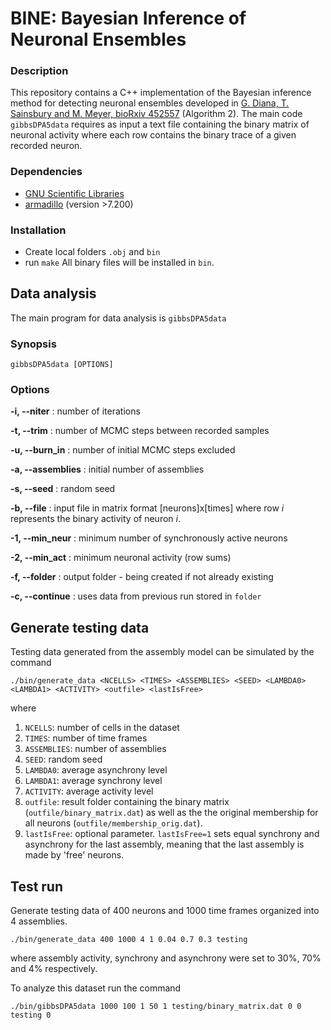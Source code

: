 # BINE: Bayesian Inference of Neuronal Ensembles

### Description

This repository contains a C++ implementation of the Bayesian inference method for detecting neuronal ensembles developed in [G. Diana, T. Sainsbury and M. Meyer, bioRxiv 452557](https://doi.org/10.1101/452557) (Algorithm 2). The main code `gibbsDPA5data` requires as input a text file containing the binary matrix of neuronal activity where each row contains the binary trace of a given recorded neuron.  

### Dependencies
* [GNU Scientific Libraries](https://www.gnu.org/software/gsl/)
* [armadillo](http://arma.sourceforge.net/) (version >7.200)

### Installation
- Create local folders `.obj` and `bin`
- run `make`
All binary files will be installed in `bin`.

## Data analysis
The main program for data analysis is `gibbsDPA5data`

### Synopsis
``` 
gibbsDPA5data [OPTIONS]
```

### Options

**-i, --niter**
:    number of iterations

**-t, --trim**
: number of MCMC steps between recorded samples

**-u, --burn_in**
: number of initial MCMC steps excluded

**-a, --assemblies**
: initial number of assemblies

**-s, --seed**
: random seed

**-b, --file**
: input file in matrix format [neurons]x[times] where row *i* represents the binary activity of neuron *i*.

**-1, --min_neur**
: minimum number of synchronously active neurons

**-2, --min_act**
: minimum neuronal activity (row sums)

**-f, --folder**
: output folder - being created if not already existing 

**-c, --continue**
: uses data from previous run stored in `folder`

## Generate testing data
Testing data generated from the assembly model can be simulated by the command

`./bin/generate_data <NCELLS> <TIMES> <ASSEMBLIES> <SEED> <LAMBDA0> <LAMBDA1> <ACTIVITY> <outfile> <lastIsFree>`

where 

1. `NCELLS`: number of cells in the dataset
1. `TIMES`: number of time frames
1. `ASSEMBLIES`: number of assemblies
1. `SEED`: random seed
1. `LAMBDA0`: average asynchrony level
1. `LAMBDA1`: average synchrony level
1. `ACTIVITY`: average activity level
1. `outfile`: result folder containing the binary matrix (`outfile/binary_matrix.dat`) as well as the the original membership for all neurons (`outfile/membership_orig.dat`).
1. `lastIsFree`: optional parameter. `lastIsFree=1` sets equal synchrony and asynchrony for the last assembly, meaning that the last assembly is made by 'free' neurons.


## Test run
Generate testing data of 400 neurons and 1000 time frames organized into 4 assemblies.

 `./bin/generate_data 400 1000 4 1 0.04 0.7 0.3 testing`

where assembly activity, synchrony and asynchrony were set to 30%, 70% and 4% respectively.

To analyze this dataset run the command

`./bin/gibbsDPA5data 1000 100 1 50 1 testing/binary_matrix.dat 0 0 testing 0`


